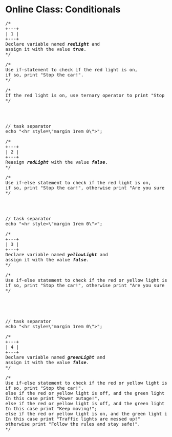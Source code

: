 # Online Class: Conditionals

<pre>
/*
+---+
| 1 |
+---+
Declare variable named <strong><em>redLight</em></strong> and 
assign it with the value <strong><em>true</em></strong>.
*/

/*
Use if-statement to check if the red light is on,
if so, print "Stop the car!".
*/

/*
If the red light is on, use ternary operator to print "Stop the car!" as a paragraph.
*/




// task separator
echo "&lt;hr style=\"margin 1rem 0\"&gt;";

/*
+---+
| 2 |
+---+
Reasign <strong><em>redLight</em></strong> with the value <strong><em>false</em></strong>.
*/

/*
Use if-else statement to check if the red light is on,
if so, print "Stop the car!", otherwise print "Are you sure that yellow light is not on?".
*/




// task separator
echo "&lt;hr style=\"margin 1rem 0\"&gt;";

/*
+---+
| 3 |
+---+
Declare variable named <strong><em>yellowLight</em></strong> and 
assign it with the value <strong><em>false</em></strong>.
*/

/*
Use if-else statement to check if the red or yellow light is on,
if so, print "Stop the car!", otherwise print "Are you sure that traffic lights are working at all?".
*/





// task separator
echo "&lt;hr style=\"margin 1rem 0\"&gt;";

/*
+---+
| 4 |
+---+
Declare variable named <strong><em>greenLight</em></strong> and 
assign it with the value <strong><em>false</em></strong>.
*/

/*
Use if-else statement to check if the red or yellow light is on, and the green light is off,
if so, print "Stop the car!", 
else if the red or yellow light is off, and the green light is off.
In this case print "Power outage!",
else if the red or yellow light is off, and the green light is on.
In this case print "Keep moving!";
else if the red or yellow light is on, and the green light is on.
In this case print "Traffic lights are messed up!"
otherwise print "Follow the rules and stay safe!".
*/
</pre>

